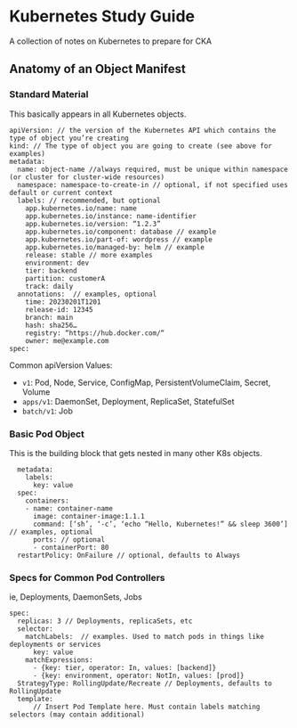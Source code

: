 # Kubernetes Study Guide

A collection of notes on Kubernetes to prepare for CKA

## Anatomy of an Object Manifest

### Standard Material
This basically appears in all Kubernetes objects.

```
apiVersion: // the version of the Kubernetes API which contains the type of object you’re creating
kind: // The type of object you are going to create (see above for examples)
metadata:
  name: object-name //always required, must be unique within namespace (or cluster for cluster-wide resources)
  namespace: namespace-to-create-in // optional, if not specified uses default or current context
  labels: // recommended, but optional
    app.kubernetes.io/name: name 
    app.kubernetes.io/instance: name-identifier 
    app.kubernetes.io/version: “1.2.3” 
    app.kubernetes.io/component: database // example
    app.kubernetes.io/part-of: wordpress // example
    app.kubernetes.io/managed-by: helm // example
    release: stable // more examples
    environment: dev
    tier: backend
    partition: customerA
    track: daily
  annotations:  // examples, optional
    time: 20230201T1201
    release-id: 12345
    branch: main
    hash: sha256…
    registry: “https://hub.docker.com/“  
    owner: me@example.com
spec:
```
Common apiVersion Values:
- `v1`: Pod, Node, Service, ConfigMap, PersistentVolumeClaim, Secret, Volume 
- `apps/v1`: DaemonSet, Deployment, ReplicaSet, StatefulSet
- `batch/v1`: Job

### Basic Pod Object
This is the building block that gets nested in many other K8s objects.

```
  metadata:
    labels: 
      key: value 
  spec: 
    containers:
    - name: container-name
      image: container-image:1.1.1
      command: [‘sh’, ‘-c’, ‘echo “Hello, Kubernetes!” && sleep 3600’] // examples, optional
      ports: // optional
      - containerPort: 80
  restartPolicy: OnFailure // optional, defaults to Always
```

### Specs for Common Pod Controllers
ie, Deployments, DaemonSets, Jobs

```
spec:
  replicas: 3 // Deployments, replicaSets, etc
  selector:
    matchLabels:  // examples. Used to match pods in things like deployments or services
      key: value
    matchExpressions:
      - {key: tier, operator: In, values: [backend]}
      - {key: environment, operator: NotIn, values: [prod]}    
  StrategyType: RollingUpdate/Recreate // Deployments, defaults to RollingUpdate  
  template:
      // Insert Pod Template here. Must contain labels matching selectors (may contain additional)
```

